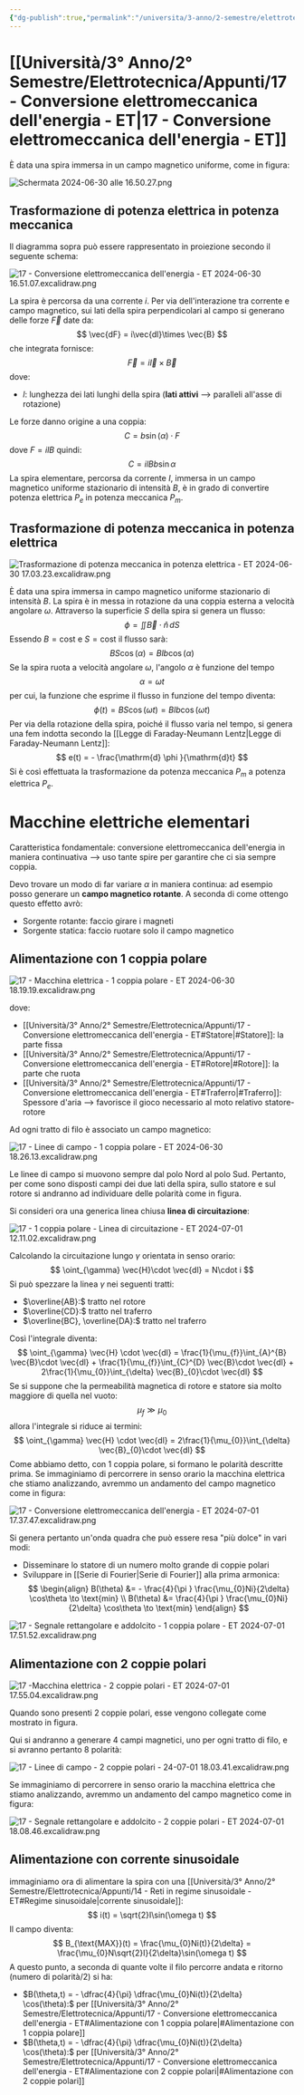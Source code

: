```yaml
---
{"dg-publish":true,"permalink":"/universita/3-anno/2-semestre/elettrotecnica/appunti/17-conversione-elettromeccanica-dell-energia-et/","tags":["UNI"]}
---
```


# [[Università/3° Anno/2° Semestre/Elettrotecnica/Appunti/17 - Conversione elettromeccanica dell'energia - ET\|17 - Conversione elettromeccanica dell'energia - ET]]


È data una spira immersa in un campo magnetico uniforme, come in figura:

![Schermata 2024-06-30 alle 16.50.27.png](/img/user/Schermata%202024-06-30%20alle%2016.50.27.png)


## Trasformazione di potenza elettrica in potenza meccanica

Il diagramma sopra può essere rappresentato in proiezione secondo il seguente schema:

![17 - Conversione elettromeccanica dell'energia - ET 2024-06-30 16.51.07.excalidraw.png](/img/user/Excalidraw/17%20-%20Conversione%20elettromeccanica%20dell'energia%20-%20ET%202024-06-30%2016.51.07.excalidraw.png)


La spira è percorsa da una corrente $i$. Per via dell'interazione tra corrente e campo magnetico, sui lati della spira perpendicolari al campo si generano delle forze $\vec{F}$ date da:
$$
\vec{dF} = i\vec{dl}\times \vec{B}
$$
che integrata fornisce:
$$
\vec{F} = i\vec{l}\times\vec{B}
$$
dove:
- $l:$ lunghezza dei lati lunghi della spira (**lati attivi** --> paralleli all'asse di rotazione)

Le forze danno origine a una coppia:
$$
C = b\sin(\alpha) \cdot F
$$
dove $F = ilB$
quindi:
$$
C = ilBb\sin\alpha 
$$
La spira elementare, percorsa da corrente $I$, immersa in un campo magnetico uniforme stazionario di intensità $B$, è in grado di convertire potenza elettrica $P_{e}$ in potenza meccanica $P_{m}$.

## Trasformazione di potenza meccanica in potenza elettrica

![Trasformazione di potenza meccanica in potenza elettrica - ET 2024-06-30 17.03.23.excalidraw.png](/img/user/Excalidraw/Trasformazione%20di%20potenza%20meccanica%20in%20potenza%20elettrica%20-%20ET%202024-06-30%2017.03.23.excalidraw.png)


È data una spira immersa in campo magnetico uniforme stazionario di intensità $B$. La spira è in messa in rotazione da una coppia esterna a velocità angolare $\omega$. Attraverso la superficie $S$ della spira si genera un flusso:
$$
\phi = \iint \vec{B}\cdot \hat{n} \,dS 
$$
Essendo $B=\text{cost}$ e $S=\text{cost}$ il flusso sarà:
$$
BS\cos(\alpha) = Blb\cos(\alpha)
$$
Se la spira ruota a velocità angolare $\omega$, l'angolo $\alpha$ è funzione del tempo
$$
\alpha = \omega t
$$
per cui, la funzione che esprime il flusso in funzione del tempo diventa:
$$
\phi (t) = BS\cos(\omega t) = Blb \cos(\omega t)
$$
Per via della rotazione della spira, poiché il flusso varia nel tempo, si genera una fem indotta secondo la [[Legge di Faraday-Neumann Lentz\|Legge di Faraday-Neumann Lentz]]:
$$
e(t) = - \frac{\mathrm{d} \phi }{\mathrm{d}t} 
$$
Si è così effettuata la trasformazione da potenza meccanica $P_{m}$ a potenza elettrica $P_{e}$.


# Macchine elettriche elementari

Caratteristica fondamentale: conversione elettromeccanica dell'energia in maniera continuativa --> uso tante spire per garantire che ci sia sempre coppia.

Devo trovare un modo di far variare $\alpha$ in maniera continua: ad esempio posso generare un **campo magnetico rotante**. A seconda di come ottengo questo effetto avrò:
- Sorgente rotante: faccio girare i magneti
- Sorgente statica: faccio ruotare solo il campo magnetico

## Alimentazione con 1 coppia polare

![17 - Macchina elettrica - 1 coppia polare - ET 2024-06-30 18.19.19.excalidraw.png](/img/user/Excalidraw/17%20-%20Macchina%20elettrica%20-%201%20coppia%20polare%20-%20ET%202024-06-30%2018.19.19.excalidraw.png)


dove:
- [[Università/3° Anno/2° Semestre/Elettrotecnica/Appunti/17 - Conversione elettromeccanica dell'energia - ET#Statore\|#Statore]]: la parte fissa
- [[Università/3° Anno/2° Semestre/Elettrotecnica/Appunti/17 - Conversione elettromeccanica dell'energia - ET#Rotore\|#Rotore]]: la parte che ruota
- [[Università/3° Anno/2° Semestre/Elettrotecnica/Appunti/17 - Conversione elettromeccanica dell'energia - ET#Traferro\|#Traferro]]: Spessore d'aria --> favorisce il gioco necessario al moto relativo statore-rotore

Ad ogni tratto di filo è associato un campo magnetico:

![17 - Linee di campo - 1 coppia polare - ET 2024-06-30 18.26.13.excalidraw.png](/img/user/Excalidraw/17%20-%20Linee%20di%20campo%20-%201%20coppia%20polare%20-%20ET%202024-06-30%2018.26.13.excalidraw.png)


Le linee di campo si muovono sempre dal polo Nord al polo Sud. Pertanto, per come sono disposti campi dei due lati della spira, sullo statore e sul rotore si andranno ad individuare delle polarità come in figura. 

Si consideri ora una generica linea chiusa **linea di circuitazione**:

![17 - 1 coppia polare - Linea di circuitazione - ET 2024-07-01 12.11.02.excalidraw.png](/img/user/Excalidraw/17%20-%201%20coppia%20polare%20-%20Linea%20di%20circuitazione%20-%20ET%202024-07-01%2012.11.02.excalidraw.png)


Calcolando la circuitazione lungo $\gamma$ orientata in senso orario:
$$
\oint_{\gamma} \vec{H}\cdot \vec{dl}  = N\cdot i
$$
Si può spezzare la linea $\gamma$ nei seguenti tratti:
- $\overline{AB}:$ tratto nel rotore
- $\overline{CD}:$ tratto nel traferro
- $\overline{BC}, \overline{DA}:$ tratto nel traferro

Così l'integrale diventa:
$$
\oint_{\gamma} \vec{H} \cdot \vec{dl}  = \frac{1}{\mu_{f}}\int_{A}^{B}  \vec{B}\cdot \vec{dl} + \frac{1}{\mu_{f}}\int_{C}^{D}  \vec{B}\cdot \vec{dl} + 2\frac{1}{\mu_{0}}\int_{\delta}  \vec{B}_{0}\cdot \vec{dl}
$$
Se si suppone che la permeabilità magnetica di rotore e statore sia molto maggiore di quella nel vuoto:
$$
\mu_{f} \gg \mu_{0}
$$
allora l'integrale si riduce ai termini:
$$
\oint_{\gamma} \vec{H} \cdot \vec{dl}  = 2\frac{1}{\mu_{0}}\int_{\delta}  \vec{B}_{0}\cdot \vec{dl}
$$
Come abbiamo detto, con 1 coppia polare, si formano le polarità descritte prima. Se immaginiamo di percorrere in senso orario la macchina elettrica che stiamo analizzando, avremmo un andamento del campo magnetico come in figura:

![17 - Conversione elettromeccanica dell'energia - ET 2024-07-01 17.37.47.excalidraw.png](/img/user/Excalidraw/17%20-%20Conversione%20elettromeccanica%20dell'energia%20-%20ET%202024-07-01%2017.37.47.excalidraw.png)


Si genera pertanto un'onda quadra che può essere resa "più dolce" in vari modi:
- Disseminare lo statore di un numero molto grande di coppie polari
- Sviluppare in [[Serie di Fourier\|Serie di Fourier]] alla prima armonica:
$$
\begin{align}
B(\theta) &= - \frac{4}{\pi } \frac{\mu_{0}Ni}{2\delta} \cos\theta \to \text{min} \\
B(\theta) &= \frac{4}{\pi } \frac{\mu_{0}Ni}{2\delta} \cos\theta \to \text{min}
\end{align}
$$

![17 - Segnale rettangolare e addolcito - 1 coppia polare - ET 2024-07-01 17.51.52.excalidraw.png](/img/user/Excalidraw/17%20-%20Segnale%20rettangolare%20e%20addolcito%20-%201%20coppia%20polare%20-%20ET%202024-07-01%2017.51.52.excalidraw.png)


## Alimentazione con 2 coppie polari

![17 -Macchina elettrica - 2 coppie polari - ET 2024-07-01 17.55.04.excalidraw.png](/img/user/Excalidraw/17%20-Macchina%20elettrica%20-%202%20coppie%20polari%20-%20ET%202024-07-01%2017.55.04.excalidraw.png)


Quando sono presenti 2 coppie polari, esse vengono collegate come mostrato in figura.

Qui si andranno a generare 4 campi magnetici, uno per ogni tratto di filo, e si avranno pertanto 8 polarità:

![17 - Linee di campo - 2 coppie polari - 24-07-01 18.03.41.excalidraw.png](/img/user/Excalidraw/17%20-%20Linee%20di%20campo%20-%202%20coppie%20polari%20-%2024-07-01%2018.03.41.excalidraw.png)


Se immaginiamo di percorrere in senso orario la macchina elettrica che stiamo analizzando, avremmo un andamento del campo magnetico come in figura:

![17 - Segnale rettangolare e addolcito - 2 coppie polari - ET 2024-07-01 18.08.46.excalidraw.png](/img/user/Excalidraw/17%20-%20Segnale%20rettangolare%20e%20addolcito%20-%202%20coppie%20polari%20-%20ET%202024-07-01%2018.08.46.excalidraw.png)


## Alimentazione con corrente sinusoidale

immaginiamo ora di alimentare la spira con una [[Università/3° Anno/2° Semestre/Elettrotecnica/Appunti/14 - Reti in regime sinusoidale - ET#Regime sinusoidale\|corrente sinusoidale]]:
$$
i(t) = \sqrt{2}I\sin(\omega t)
$$
Il campo diventa:
$$
B_{\text{MAX}}(t) = \frac{\mu_{0}Ni(t)}{2\delta} = \frac{\mu_{0}N\sqrt{2}I}{2\delta}\sin(\omega t)
$$
A questo punto, a seconda di quante volte il filo percorre andata e ritorno (numero di polarità/2) si ha:
- $B(\theta,t) = - \dfrac{4}{\pi} \dfrac{\mu_{0}Ni(t)}{2\delta} \cos(\theta):$ per [[Università/3° Anno/2° Semestre/Elettrotecnica/Appunti/17 - Conversione elettromeccanica dell'energia - ET#Alimentazione con 1 coppia polare\|#Alimentazione con 1 coppia polare]]
- $B(\theta,t) = - \dfrac{4}{\pi} \dfrac{\mu_{0}Ni(t)}{2\delta} \cos(\theta):$ per [[Università/3° Anno/2° Semestre/Elettrotecnica/Appunti/17 - Conversione elettromeccanica dell'energia - ET#Alimentazione con 2 coppie polari\|#Alimentazione con 2 coppie polari]]







